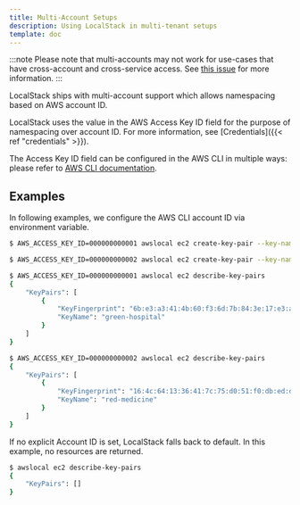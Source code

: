 ```yaml
---
title: Multi-Account Setups
description: Using LocalStack in multi-tenant setups
template: doc
---
```


:::note
Please note that multi-accounts may not work for use-cases that have cross-account and cross-service access.
See [this issue](https://github.com/localstack/localstack/issues/7041) for more information.
:::

LocalStack ships with multi-account support which allows namespacing based on AWS account ID.

LocalStack uses the value in the AWS Access Key ID field for the purpose of namespacing over account ID.
For more information, see [Credentials]({{< ref "credentials" >}}).

The Access Key ID field can be configured in the AWS CLI in multiple ways: please refer to [AWS CLI documentation](https://docs.aws.amazon.com/cli/latest/userguide/cli-configure-quickstart.html#cli-configure-quickstart-precedence).

## Examples

In following examples, we configure the AWS CLI account ID via environment variable.

```bash
$ AWS_ACCESS_KEY_ID=000000000001 awslocal ec2 create-key-pair --key-name green-hospital

$ AWS_ACCESS_KEY_ID=000000000002 awslocal ec2 create-key-pair --key-name red-medicine

$ AWS_ACCESS_KEY_ID=000000000001 awslocal ec2 describe-key-pairs
{
    "KeyPairs": [
        {
            "KeyFingerprint": "6b:e3:a3:41:4b:60:f3:6d:7b:84:3e:17:e3:ad:d0:15",
            "KeyName": "green-hospital"
        }
    ]
}

$ AWS_ACCESS_KEY_ID=000000000002 awslocal ec2 describe-key-pairs
{
    "KeyPairs": [
        {
            "KeyFingerprint": "16:4c:64:13:36:41:7c:75:d0:51:f0:db:ed:d7:c8:95",
            "KeyName": "red-medicine"
        }
    ]
}
```

If no explicit Account ID is set, LocalStack falls back to default.
In this example, no resources are returned.

```bash
$ awslocal ec2 describe-key-pairs
{
    "KeyPairs": []
}
```

